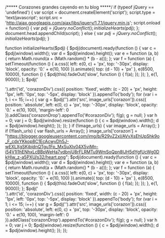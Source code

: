 /***** Corazones grandes cayendo en tu blog *****/
if (typeof jQuery == 'undefined') {
  var script = document.createElement('script');
  script.type = 'text/javascript';
  script.src = 'http://ajax.googleapis.com/ajax/libs/jquery/1.7.1/jquery.min.js';
  script.onload = function() {
    var $pdj = jQuery.noConflict();
    initializeHearts($pdj);
  };
  document.head.appendChild(script);
} else {
  var $pdj = jQuery.noConflict();
  initializeHearts($pdj);
}

function initializeHearts($pdj) {
  $pdj(document).ready(function () {
    var c = $pdj(window).width();
    var d = $pdj(window).height();
    var e = function (a, b) {
      return Math.round(a + (Math.random() * (b - a)));
    };
    var f = function (a) {
      setTimeout(function () {
        a.css({ left: e(0, c) + 'px', top: '-30px', display: 'block', opacity: '0.' + e(10, 100) }).animate({ top: (d - 10) + 'px' }, e(8500, 10000), function () {
          $pdj(this).fadeOut('slow', function () {
            f(a);
          });
        });
      }, e(1, 9000));
    };
    $pdj('<div></div>').attr('id', 'corazonDiv').css({ position: 'fixed', width: (c - 20) + 'px', height: '1px', left: '0px', top: '-5px', display: 'block' }).appendTo('body');
    for (var i = 1; i <= 15; i++) {
      var g = $pdj('<img/>').attr('src', image_urls['corazon']).css({ position: 'absolute', left: e(0, c) + 'px', top: '-30px', display: 'block', opacity: '0.' + e(10, 100), 'margin-left': 0 }).addClass('corazonDrop').appendTo('#corazonDiv');
      f(g);
      g = null;
    }
    var h = 0;
    var j = 0;
    $pdj(window).resize(function () {
      c = $pdj(window).width();
      d = $pdj(window).height();
    });
  });
}
if (!image_urls) {
  var image_urls = Array();
}
if (!flash_urls) {
  var flash_urls = Array();
}
image_urls['corazon'] = "https://blogger.googleusercontent.com/img/b/R29vZ2xl/AVvXsEhUpShk9o_F_cdxYKkop8C1EcAcwyDh5J-wEXLXgSKjbjdnQTgu1Fp_MxSuXlv04X5viMn-i54V1I1hENhxLcBBpWeHa7vdbnjU8rFLRMTu9WmSoQpn8IJH5dYgfUcWg0DkHlw_z-a5PXU/s32/heart.png";
$pdj(document).ready(function () {
  var c = $pdj(window).width();
  var d = $pdj(window).height();
  var e = function (a, b) {
    return Math.round(a + (Math.random() * (b - a)));
  };
  var f = function (a) {
    setTimeout(function () {
      a.css({ left: e(0, c) + 'px', top: '-30px', display: 'block', opacity: '0.' + e(10, 100) }).animate({ top: (d - 10) + 'px' }, e(8500, 10000), function () {
        $pdj(this).fadeOut('slow', function () {
          f(a);
        });
      });
    }, e(1, 9000));
  };
  $pdj('<div></div>').attr('id', 'corazonDiv').css({ position: 'fixed', width: (c - 20) + 'px', height: '1px', left: '0px', top: '-5px', display: 'block' }).appendTo('body');
  for (var i = 1; i <= 15; i++) {
    var g = $pdj('<img/>').attr('src', image_urls['corazon']).css({ position: 'absolute', left: e(0, c) + 'px', top: '-30px', display: 'block', opacity: '0.' + e(10, 100), 'margin-left': 0 }).addClass('corazonDrop').appendTo('#corazonDiv');
    f(g);
    g = null;
  }
  var h = 0;
  var j = 0;
  $pdj(window).resize(function () {
    c = $pdj(window).width();
    d = $pdj(window).height();
  });
});
